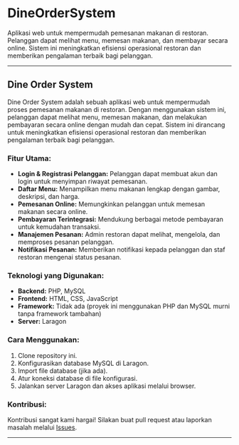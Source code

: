 # DineOrderSystem
Aplikasi web untuk mempermudah pemesanan makanan di restoran. Pelanggan dapat melihat menu, memesan makanan, dan membayar secara online. Sistem ini meningkatkan efisiensi operasional restoran dan memberikan pengalaman terbaik bagi pelanggan.

---

## Dine Order System

Dine Order System adalah sebuah aplikasi web untuk mempermudah proses pemesanan makanan di restoran. Dengan menggunakan sistem ini, pelanggan dapat melihat menu, memesan makanan, dan melakukan pembayaran secara online dengan mudah dan cepat. Sistem ini dirancang untuk meningkatkan efisiensi operasional restoran dan memberikan pengalaman terbaik bagi pelanggan.

### Fitur Utama:
- **Login & Registrasi Pelanggan:** Pelanggan dapat membuat akun dan login untuk menyimpan riwayat pemesanan.
- **Daftar Menu:** Menampilkan menu makanan lengkap dengan gambar, deskripsi, dan harga.
- **Pemesanan Online:** Memungkinkan pelanggan untuk memesan makanan secara online.
- **Pembayaran Terintegrasi:** Mendukung berbagai metode pembayaran untuk kemudahan transaksi.
- **Manajemen Pesanan:** Admin restoran dapat melihat, mengelola, dan memproses pesanan pelanggan.
- **Notifikasi Pesanan:** Memberikan notifikasi kepada pelanggan dan staf restoran mengenai status pesanan.

### Teknologi yang Digunakan:
- **Backend:** PHP, MySQL
- **Frontend:** HTML, CSS, JavaScript
- **Framework:** Tidak ada (proyek ini menggunakan PHP dan MySQL murni tanpa framework tambahan)
- **Server:** Laragon

### Cara Menggunakan:
1. Clone repository ini.
2. Konfigurasikan database MySQL di Laragon.
3. Import file database (jika ada).
4. Atur koneksi database di file konfigurasi.
5. Jalankan server Laragon dan akses aplikasi melalui browser.

### Kontribusi:
Kontribusi sangat kami hargai! Silakan buat pull request atau laporkan masalah melalui [Issues](#).

---

